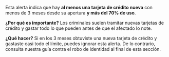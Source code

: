 Esta alerta indica que hay **al menos una tarjeta de crédito nueva** con menos de 3 meses desde su apertura **y más del 70% de uso**.

**¿Por qué es importante?**
Los criminales suelen tramitar nuevas tarjetas de crédito y gastar todo lo que pueden antes de que el afectado lo note.

**¿Qué hacer?**
Si en los 3 meses obtuviste una nueva tarjeta de crédito y gastaste casi todo el límite, puedes ignorar esta alerta. De lo contrario, consulta nuestra guía contra el robo de identidad al final de esta sección.
